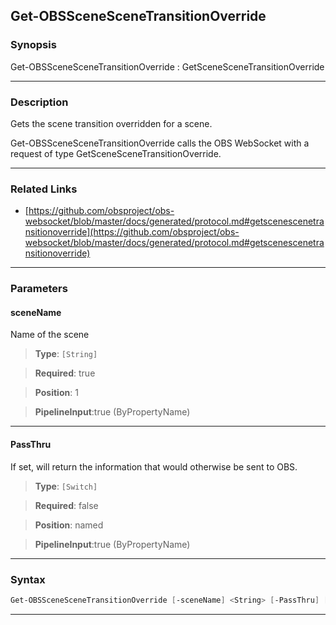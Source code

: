 Get-OBSSceneSceneTransitionOverride
-----------------------------------
### Synopsis
Get-OBSSceneSceneTransitionOverride : GetSceneSceneTransitionOverride

---
### Description

Gets the scene transition overridden for a scene.


Get-OBSSceneSceneTransitionOverride calls the OBS WebSocket with a request of type GetSceneSceneTransitionOverride.

---
### Related Links
* [https://github.com/obsproject/obs-websocket/blob/master/docs/generated/protocol.md#getscenescenetransitionoverride](https://github.com/obsproject/obs-websocket/blob/master/docs/generated/protocol.md#getscenescenetransitionoverride)



---
### Parameters
#### **sceneName**

Name of the scene



> **Type**: ```[String]```

> **Required**: true

> **Position**: 1

> **PipelineInput**:true (ByPropertyName)



---
#### **PassThru**

If set, will return the information that would otherwise be sent to OBS.



> **Type**: ```[Switch]```

> **Required**: false

> **Position**: named

> **PipelineInput**:true (ByPropertyName)



---
### Syntax
```PowerShell
Get-OBSSceneSceneTransitionOverride [-sceneName] <String> [-PassThru] [<CommonParameters>]
```
---

